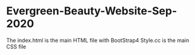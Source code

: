 # Evergreen-Beauty-Website-Sep-2020
The index.html is the main HTML file with BootStrap4 
Style.cc is the main CSS file 
